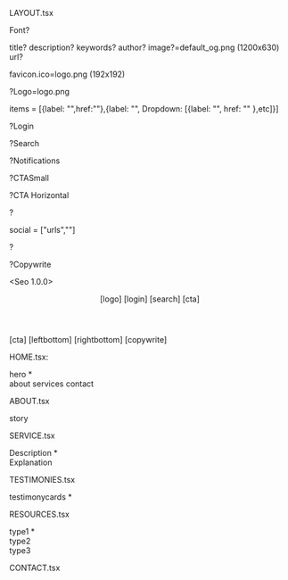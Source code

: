 


LAYOUT.tsx

Font?

title?
description?
keywords?
author?
image?=default_og.png (1200x630)
url?

favicon.ico=logo.png (192x192)

?Logo=logo.png

items = [{label: "",href:""},{label: "", Dropdown: [{label: "", href: "" },etc]}]

?Login

?Search

?Notifications

?CTASmall

?CTA Horizontal

?

social = ["urls",""]

?

?Copywrite


<Seo 1.0.0>

<header>
 [logo]
 <NavBar 1.0.0>
 <MobileMenu 1.0.0>
 [login]
 [search]
 [cta]
</header>

<footer>
 [cta]
 [leftbottom]
 <Social 1.0.0>
 [rightbottom] 
 [copywrite]
</footer>

HOME.tsx:

<section>
 hero *
</section>
<main>
 about
 services
 contact
</main>

ABOUT.tsx

<section>
 <Team 1.0.0>
</section>
<section>
 story
<section>

SERVICE.tsx
<section>
 Description *
</section>
<section>
 Explanation
</section>

TESTIMONIES.tsx
<section>
 testimonycards *
</section>

RESOURCES.tsx
<section>
 type1 *
</section>
<section>
 type2
</section>
<section>
 type3
</section>

CONTACT.tsx
<section>
 <ContactF 1.0.0>
</section>